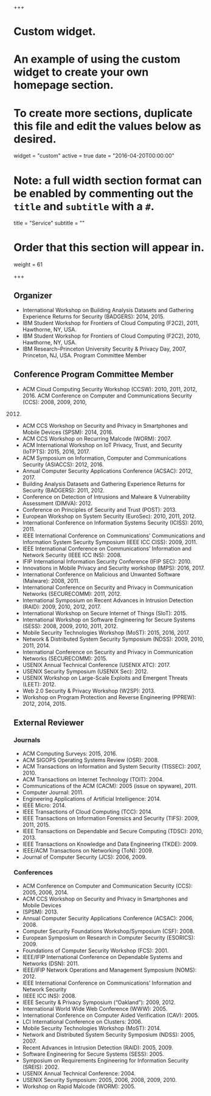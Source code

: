 +++
# Custom widget.
# An example of using the custom widget to create your own homepage section.
# To create more sections, duplicate this file and edit the values below as desired.
widget = "custom"
active = true
date = "2016-04-20T00:00:00"

# Note: a full width section format can be enabled by commenting out the `title` and `subtitle` with a `#`.
title = "Service"
subtitle = ""

# Order that this section will appear in.
weight = 61

+++

## Organizer
* International Workshop on Building Analysis Datasets and Gathering Experience Returns
for Security (BADGERS): 2014, 2015.
* IBM Student Workshop for Frontiers of Cloud Computing (F2C2), 2011, Hawthorne, NY,
USA.
* IBM Student Workshop for Frontiers of Cloud Computing (F2C2), 2010, Hawthorne, NY,
USA.
* IBM Research–Princeton University Security & Privacy Day, 2007, Princeton, NJ, USA.
Program Committee Member

## Conference Program Committee Member
* ACM Cloud Computing Security Workshop (CCSW): 2010, 2011, 2012, 2016.
ACM Conference on Computer and Communications Security (CCS): 2008, 2009, 2010,
2012.
* ACM CCS Workshop on Security and Privacy in Smartphones and Mobile Devices
(SPSM): 2014, 2016.
* ACM CCS Workshop on Recurring Malcode (WORM): 2007.
* ACM International Workshop on IoT Privacy, Trust, and Security (IoTPTS): 2015, 2016, 2017.
* ACM Symposium on Information, Computer and Communications Security (ASIACCS): 2012, 2016.
* Annual Computer Security Applications Conference (ACSAC): 2012, 2017.
* Building Analysis Datasets and Gathering Experience Returns for Security (BADGERS): 2011, 2012.
* Conference on Detection of Intrusions and Malware & Vulnerability Assessment (DIMVA): 2012.
* Conference on Principles of Security and Trust (POST): 2013.
* European Workshop on System Security (EuroSec): 2010, 2011, 2012.
* International Conference on Information Systems Security (ICISS): 2010, 2011.
* IEEE International Conference on Communications’ Communications and Information System Security Symposium (IEEE ICC CISS): 2009, 2011.
* IEEE International Conference on Communications’ Information and Network Security (IEEE ICC INS): 2008.
* IFIP International Information Security Conference (IFIP SEC): 2010.
* Innovations in Mobile Privacy and Security workshop (IMPS): 2016, 2017.
* International Conference on Malicious and Unwanted Software (Malware): 2008, 2011.
* International Conference on Security and Privacy in Communication Networks (SECURECOMM): 2011, 2012.
* International Symposium on Recent Advances in Intrusion Detection (RAID): 2009, 2010, 2012, 2017.
* International Workshop on Secure Internet of Things (SIoT): 2015.
* International Workshop on Software Engineering for Secure Systems (SESS): 2008, 2009, 2010, 2011, 2012.
* Mobile Security Technologies Workshop (MoST): 2015, 2016, 2017.
* Network & Distributed System Security Symposium (NDSS): 2009, 2010, 2011, 2014.
* International Conference on Security and Privacy in Communication Networks (SECURECOMM): 2015.
* USENIX Annual Technical Conference (USENIX ATC): 2017.
* USENIX Security Symposium (USENIX Sec): 2012.
* USENIX Workshop on Large-Scale Exploits and Emergent Threats (LEET): 2012.
* Web 2.0 Security & Privacy Workshop (W2SP): 2013.
* Workshop on Program Protection and Reverse Engineering (PPREW): 2012, 2014, 2015.

## External Reviewer

### Journals
* ACM Computing Surveys: 2015, 2016.
* ACM SIGOPS Operating Systems Review (OSR): 2008.
* ACM Transactions on Information and System Security (TISSEC): 2007, 2010.
* ACM Transactions on Internet Technology (TOIT): 2004.
* Communications of the ACM (CACM): 2005 (issue on spyware), 2011.
* Computer Journal: 2011.
* Engineering Applications of Artificial Intelligence: 2014.
* IEEE Micro: 2014.
* IEEE Transactions of Cloud Computing (TCC): 2014.
* IEEE Transactions on Information Forensics and Security (TIFS): 2009, 2011, 2015.
* IEEE Transactions on Dependable and Secure Computing (TDSC): 2010, 2013.
* IEEE Transactions on Knowledge and Data Engineering (TKDE): 2009.
* IEEE/ACM Transactions on Networking (ToN): 2009.
* Journal of Computer Security (JCS): 2006, 2009.

### Conferences
* ACM Conference on Computer and Communication Security (CCS): 2005, 2006, 2014.
* ACM CCS Workshop on Security and Privacy in Smartphones and Mobile Devices
* (SPSM): 2013.
* Annual Computer Security Applications Conference (ACSAC): 2006, 2008.
* Computer Security Foundations Workshop/Symposium (CSF): 2008.
* European Symposium on Research in Computer Security (ESORICS): 2009.
* Foundations of Computer Security Workshop (FCS): 2001.
* IEEE/IFIP International Conference on Dependable Systems and Networks (DSN): 2011.
* IEEE/IFIP Network Operations and Management Symposium (NOMS): 2012.
* IEEE International Conference on Communications’ Information and Network Security
* (IEEE ICC INS): 2008.
* IEEE Security & Privacy Symposium (“Oakland”): 2009, 2012.
* International World Wide Web Conference (WWW): 2005.
* International Conference on Computer Aided Verification (CAV): 2005.
* LCI International Conference on Clusters: 2006.
* Mobile Security Technologies Workshop (MoST): 2014.
* Network and Distributed System Security Symposium (NDSS): 2005, 2007.
* Recent Advances in Intrusion Detection (RAID): 2005, 2009.
* Software Engineering for Secure Systems (SESS): 2005.
* Symposium on Requirements Engineering for Information Security (SREIS): 2002.
* USENIX Annual Technical Conference: 2004.
* USENIX Security Symposium: 2005, 2006, 2008, 2009, 2010.
* Workshop on Rapid Malcode (WORM): 2005.